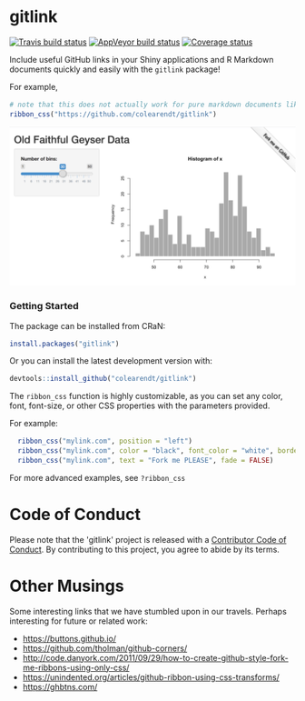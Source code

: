 gitlink
================

[![Travis build status](https://travis-ci.org/colearendt/gitlink.svg?branch=master)](https://travis-ci.org/colearendt/gitlink)
[![AppVeyor build status](https://ci.appveyor.com/api/projects/status/github/colearendt/gitlink?branch=master&svg=true)](https://ci.appveyor.com/project/colearendt/gitlink)
[![Coverage status](https://codecov.io/gh/colearendt/gitlink/branch/master/graph/badge.svg)](https://codecov.io/github/colearendt/gitlink?branch=master)

Include useful GitHub links in your Shiny applications and R Markdown
documents quickly and easily with the `gitlink` package\!

For example,

``` r
# note that this does not actually work for pure markdown documents like this README
ribbon_css("https://github.com/colearendt/gitlink")
```

![demo Shiny application with "Fork Me on Github" ribbon](man/figures/gitlink-ex.png)

### Getting Started

The package can be installed from CRaN:

```r
install.packages("gitlink")
```

Or you can install the latest development version with:

``` r
devtools::install_github("colearendt/gitlink")
```

The `ribbon_css` function is highly customizable, as you can set any color, font, font-size,
or other CSS properties with the parameters provided.

For example:

```r
  ribbon_css("mylink.com", position = "left")
  ribbon_css("mylink.com", color = "black", font_color = "white", border_color = "white")
  ribbon_css("mylink.com", text = "Fork me PLEASE", fade = FALSE)
```

For more advanced examples, see `?ribbon_css`

# Code of Conduct

Please note that the 'gitlink' project is released with a [Contributor Code of
Conduct](.github/CODE_OF_CONDUCT.md). By contributing to this project, you agree
to abide by its terms.

# Other Musings

Some interesting links that we have stumbled upon in our travels. Perhaps
interesting for future or related work:

- https://buttons.github.io/
- https://github.com/tholman/github-corners/
- http://code.danyork.com/2011/09/29/how-to-create-github-style-fork-me-ribbons-using-only-css/
- https://unindented.org/articles/github-ribbon-using-css-transforms/
- https://ghbtns.com/

